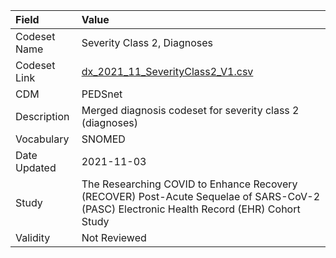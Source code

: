 |Field        |Value                                                                                                                                    |
|:------------|:----------------------------------------------------------------------------------------------------------------------------------------|
|Codeset Name |Severity Class 2, Diagnoses                                                                                                              |
|Codeset Link |[dx_2021_11_SeverityClass2_V1.csv](https://github.com/PEDSnet/Variable-Dictionary/blob/main/conditions/dx_2021_11_SeverityClass2_V1.csv.csv)|
|CDM          |PEDSnet                                                                                                                                  |
|Description  |Merged diagnosis codeset for severity class 2 (diagnoses)                                                                                |
|Vocabulary   |SNOMED                                                                                                                                   |
|Date Updated |2021-11-03                                                                                                                               |
|Study        |The Researching COVID to Enhance Recovery (RECOVER) Post-Acute Sequelae of SARS-CoV-2 (PASC) Electronic Health Record (EHR) Cohort Study |
|Validity     |Not Reviewed                                                                                                                             |
